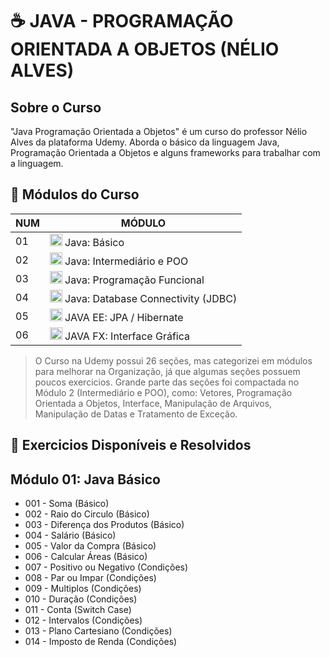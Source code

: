 # ☕ JAVA - PROGRAMAÇÃO ORIENTADA A OBJETOS (NÉLIO ALVES)

## Sobre o Curso

"Java Programação Orientada a Objetos" é um curso do professor Nélio Alves da plataforma Udemy. Aborda o básico da linguagem Java, Programação Orientada a Objetos e alguns frameworks para trabalhar com a linguagem.

## 🍁 Módulos do Curso

| NUM | MÓDULO                                                                                                                                           |
| --- | ------------------------------------------------------------------------------------------------------------------------------------------------ |
| 01  | <img src="https://cdn.jsdelivr.net/gh/devicons/devicon/icons/java/java-original.svg" height="20" width="20"/> Java: Básico                       |
| 02  | <img src="https://cdn.jsdelivr.net/gh/devicons/devicon/icons/java/java-original.svg" height="20" width="20"/> Java: Intermediário e POO          |
| 03  | <img src="https://cdn.jsdelivr.net/gh/devicons/devicon/icons/java/java-original.svg" height="20" width="20"/> Java: Programação Funcional        |
| 04  | <img src="https://cdn.jsdelivr.net/gh/devicons/devicon/icons/java/java-original.svg" height="20" width="20"/> Java: Database Connectivity (JDBC) |
| 05  | <img src="https://cdn.jsdelivr.net/gh/devicons/devicon/icons/java/java-original.svg" height="20" width="20"/> JAVA EE: JPA / Hibernate           |
| 06  | <img src="https://cdn.jsdelivr.net/gh/devicons/devicon/icons/java/java-original.svg" height="20" width="20"/> JAVA FX: Interface Gráfica         |

> O Curso na Udemy possui 26 seções, mas categorizei em módulos para melhorar na Organização, já que algumas seções possuem poucos exercicios. Grande parte das seções foi compactada no Módulo 2 (Intermediário e POO), como: Vetores, Programação Orientada a Objetos, Interface, Manipulação de Arquivos, Manipulação de Datas e Tratamento de Exceção.

## 🌿 **Exercicios Disponíveis e Resolvidos**

## **Módulo 01: Java Básico**

- 001 - Soma (Básico)
- 002 - Raio do Circulo (Básico)
- 003 - Diferença dos Produtos (Básico)
- 004 - Salário (Básico)
- 005 - Valor da Compra (Básico)
- 006 - Calcular Áreas (Básico)
- 007 - Positivo ou Negativo (Condições)
- 008 - Par ou Impar (Condições)
- 009 - Multiplos (Condições)
- 010 - Duração (Condições)
- 011 - Conta (Switch Case)
- 012 - Intervalos (Condições)
- 013 - Plano Cartesiano (Condições)
- 014 - Imposto de Renda (Condições)

